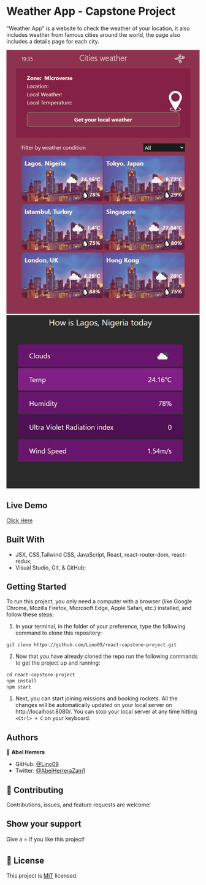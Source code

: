 # Weather App - Capstone Project
"Weather App" is a website to check the weather of your location, it also includes weather from famous cities around the world, the page also includes a details page for each city.

![Screenshot](./src/assets/images/ss-home.jpg)
![Screenshot](./src/assets/images/ss-detail.jpg)


## Live Demo

[Click Here](https://abels-weather-app.herokuapp.com/)

## Built With

- JSX, CSS,Tailwind CSS, JavaScript, React, react-router-dom, react-redux;
- Visual Studio, Git, & GitHub;

## Getting Started

To run this project, you only need a computer with a browser (like Google Chrome, Mozilla Firefox, Microsoft Edge, Apple Safari, etc.) installed, and follow these steps:

1. In your terminal, in the folder of your preference, type the following command to clone this repository:

```
git clone https://github.com/Lino09/react-capstone-project.git
```

2. Now that you have already cloned the repo run the following commands to get the project up and running:
```
cd react-capstone-project
npm install
npm start
```

1. Next, you can start joining missions and booking rockets. All the changes will be automatically updated on your local server on http://localhost:8080/. You can stop your local server at any time hitting `<Ctrl> + C` on your keyboard.

## Authors

👤 **Abel Herrera**

- GitHub: [@Lino09](https://github.com/Lino09)
- Twitter: [@AbelHerreraZam1](https://twitter.com/AbelHerreraZam1)

## 🤝 Contributing

Contributions, issues, and feature requests are welcome!

## Show your support

Give a ⭐️ if you like this project!

## 📝 License

This project is [MIT](./LICENSE) licensed.